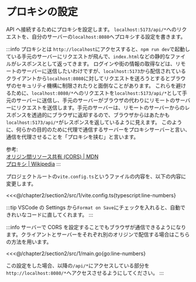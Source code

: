 # プロキシの設定
API へ接続するためにプロキシを設定します。
`localhost:5173/api/*`へのリクエストを、自分のサーバーの`localhost:8080`へプロキシする設定を書きます。

:::info プロキシとは
`http://localhost`にアクセスすると、`npm run dev`で起動している手元のサーバーにリクエストが飛んで、`index.html`などの静的なファイルがレスポンスとして返ってきます。
ログインや街の情報の取得などは、リモートのサーバーに送信したいわけですが、`localhost:5173`から配信されているクライアントから`localhost:8080`に対してリクエストを送ろうとするとブラウザのセキュリティ機構に制限されたりと面倒なことがあります。
これらを避けるために、`localhost:8080/*`へのリクエストを`localhost:5173/api/*`として手元のサーバーに送信し、手元のサーバーがブラウザの代わりにリモートのサーバーにリクエストを送信します。手元のサーバーは、リモートのサーバーからのレスポンスを透過的にブラウザに返却するので、ブラウザからはあたかも`localhost:5173/api/*`がレスポンスを返しているように見えます。
このように、何らかの目的のために代理で通信するサーバーをプロキシサーバーと言い、通信を代理させることを「プロキシを挟む」と言います。

参考:<br>
[オリジン間リソース共有 (CORS) | MDN](https://developer.mozilla.org/ja/docs/Web/HTTP/CORS)<br>
[プロキシ | Wikipedia](https://ja.wikipedia.org/wiki/%E3%83%97%E3%83%AD%E3%82%AD%E3%82%B7)
:::

プロジェクトルートの`vite.config.ts`というファイルの内容を、以下の内容に変更します。

<<<@/chapter2/section2/src/1/vite.config.ts{typescript:line-numbers}

:::tip
VSCode の Settings から`Format on Save`にチェックを入れると、自動できれいなコードに直してくれます。
:::

:::info
サーバーで CORS を設定することでもブラウザが通信できるようになります。クライアントとサーバーをそれぞれ別のオリジンで配信する場合はこちらの方法を用います。

<<<@/chapter2/section2/src/1/main.go{go:line-numbers}

この設定をした場合、以降の`/api/*`にアクセスしている部分を`http://localhost:8080/*`へアクセスさせるようにしてください。
:::